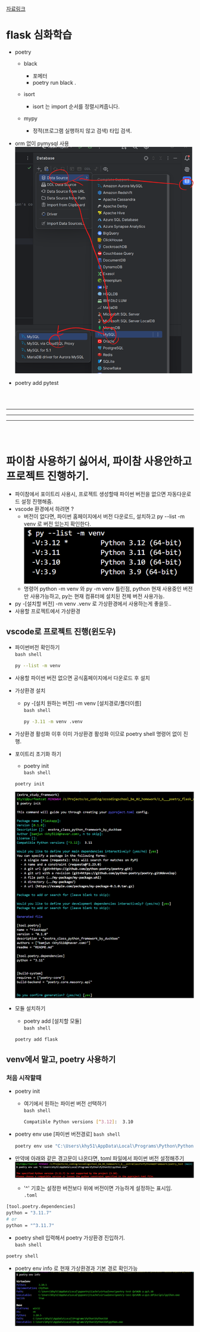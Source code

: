 [자료링크](https://brass-alder-325.notion.site/Flask-72f6d347e574400b9c516e9583b68165)  

# flask 심화학습  
- poetry  

  - black  
    - 포메터  
    - poetry run black .  

  - isort  
    - isort 는 import 순서를 정렬시켜줍니다.  

  - mypy  
    - 정적(프로그램 실행하지 않고 검색) 타입 검색.  


- orm 없이 pymysql 사용  
![alt text](images/markdown-image.png)


- poetry add pytest  

<br>  
<br>  

---
---
---

<br>  
<br>  

# 파이참 사용하기 싫어서, 파이참 사용안하고 프로젝트 진행하기.  
- 파이참에서 포이트리 사용시, 프로젝트 생성할때 파이썬 버전을 없으면 자동다운로드 설정 진행해줌.  
- vscode 환경에서 하려면 ?  
  - 버전이 없다면, 파이썬 홈페이지에서 버전 다운로드, 설치하고 py --list -m venv 로 버전 있는지 확인한다.  
  ![alt text](images/markdown-image-1.png)  
  - 명령어 python -m venv 와 py -m venv 틀린점, python 현재 사용중인 버전만 사용가능하고, py는 현재 컴퓨터에 설치된 전체 버전 사용가능.  
- py -[설치할 버전] -m venv .venv 로 가상환경에서 사용하는게 좋을듯..
- 사용할 프로젝트에서 가상환경 

## vscode로 프로젝트 진행(윈도우)  
- 파이썬버전 확인하기  
  `bash shell`
  ```bash  
  py --list -m venv  
  ```  
- 사용할 파이썬 버전 없으면 공식홈페이지에서 다운로드 후 설치  

- 가상환경 설치  
  - py -[설치 원하는 버전] -m venv [설치경로/폴더이름]  
    `bash shell`
    ```bash  
    py -3.11 -m venv .venv  
    ```

- 가상환경 활성화 이후 이미 가상환경 활성화 이므로 poetry shell 명령어 없이 진행.  
- 포이트리 초기화 하기  
  - poetry init  
  `bash shell`
  ```bash  
  poetry init  
  ```  
  ![alt text](images/markdown-image-2.png)  
  
- 모듈 설치하기  
  - poetry add [설치할 모듈]  
  `bash shell`
  ```bash  
  poetry add flask  
  ```


## venv에서 말고, poetry 사용하기  

### 처음 시작할때  
- poetry init  
  -  여기에서 원하는 파이썬 버전 선택하기  
     `bash shell`
     ```bash  
     Compatible Python versions [^3.12]:  3.10  
     ```  
- poetry env use [파이썬 버전경로]
  `bash shell`
  ```bash  
  poetry env use "C:\Users\khy51\AppData\Local\Programs\Python\Python311\python.exe"
  ```

- 만약에 아래와 같은 경고문이 나온다면, toml 파일에서 파이썬 버전 설정해주기  
![alt text](images/markdown-image-3.png)  
  - '^' 기호는 설정한 버전보다 위에 버전이면 가능하게 설정하는 표시임.  
`.toml`
```bash  
[tool.poetry.dependencies]
python = "3.11.7"
# or
python = "^3.11.7"
```

- poetry shell 입력해서 poetry 가상환경 진입하기.  
`bash shell`
```bash  
poetry shell  
```

- poetry env info 로 현재 가상환경과 기본 경로 확인가능  
![alt text](images/markdown-image-4.png)  